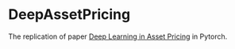 # DeepAssetPricing
The replication of paper [Deep Learning in Asset Pricing](https://arxiv.org/abs/1904.00745) in Pytorch.
